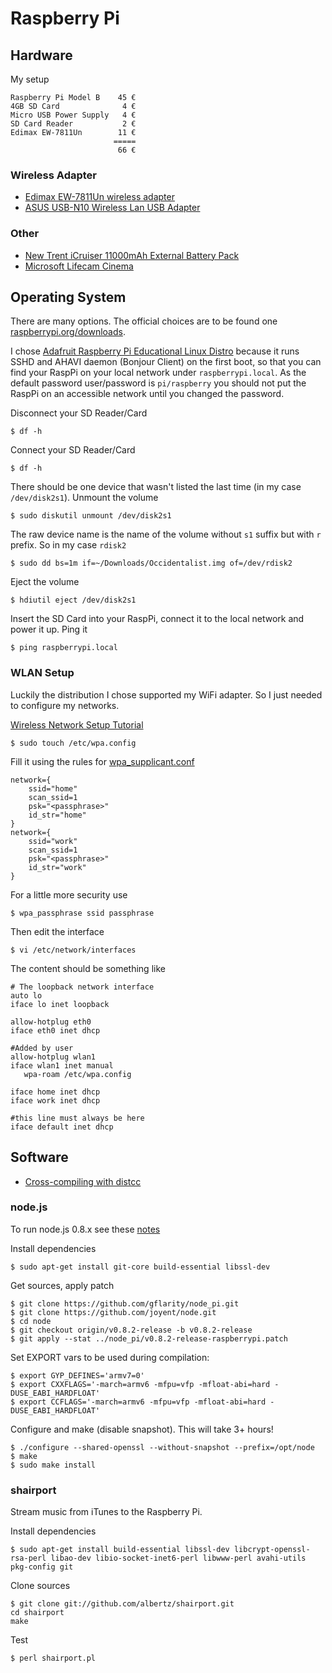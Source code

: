 # Raspberry Pi #

## Hardware ##

My setup

	Raspberry Pi Model B 	45 €
	4GB SD Card			 	 4 €
	Micro USB Power Supply   4 €
	SD Card Reader			 2 €
	Edimax EW-7811Un		11 €
						   =====
						    66 €

### Wireless Adapter ###

- [Edimax EW-7811Un wireless adapter](http://www.edimax.com/en/produce_detail.php?pd_id=347&pl1_id=1&pl2_id=44)
- [ASUS USB-N10 Wireless Lan USB Adapter](http://www.asus.de/Networks/Wireless_Adapters/USBN10/)

### Other ###

- [New Trent iCruiser 11000mAh External Battery Pack](http://www.amazon.com/dp/B003ZBZ64Q?tag=lavivastore-20)
- [Microsoft Lifecam Cinema](http://www.microsoft.com/hardware/en-us/p/lifecam-cinema)

## Operating System ##

There are many options. The official choices are to be found one [raspberrypi.org/downloads](http://www.raspberrypi.org/downloads).

I chose [Adafruit Raspberry Pi Educational Linux Distro](http://learn.adafruit.com/adafruit-raspberry-pi-educational-linux-distro/occidentalis-v0-dot-1) because it runs SSHD and AHAVI daemon (Bonjour Client) on the first boot, so that you can find your RaspPi on your local network under `raspberrypi.local`. As the default password user/password is `pi/raspberry` you should not put the RaspPi on an accessible network until you changed the password.

Disconnect your SD Reader/Card

	$ df -h

Connect your SD Reader/Card

	$ df -h

There should be one device that wasn't listed the last time (in my case	`/dev/disk2s1`). Unmount the volume

	$ sudo diskutil unmount /dev/disk2s1

The raw device name is the name of the volume without `s1` suffix but with `r` prefix. So in my case `rdisk2`

	$ sudo dd bs=1m if=~/Downloads/Occidentalist.img of=/dev/rdisk2

Eject the volume

	$ hdiutil eject /dev/disk2s1

Insert the SD Card into your RaspPi, connect it to the local network and power it up. Ping it

	$ ping raspberrypi.local

### WLAN Setup ###

Luckily the distribution I chose supported my WiFi adapter. So I just needed to configure my networks.

[Wireless Network Setup Tutorial](http://www.raspberrypi-tutorials.co.uk/set-raspberry-pi-wireless-network/)

	$ sudo touch /etc/wpa.config

Fill it using the rules for [wpa_supplicant.conf](http://www.daemon-systems.org/man/wpa_supplicant.conf.5.html)

	network={
		ssid="home"
		scan_ssid=1
		psk="<passphrase>"
		id_str="home"
	}
	network={
		ssid="work"
		scan_ssid=1
		psk="<passphrase>"
		id_str="work"
	}

For a little more security use

	$ wpa_passphrase ssid passphrase

Then edit the interface

	$ vi /etc/network/interfaces

The content should be something like

	# The loopback network interface
	auto lo
	iface lo inet loopback

	allow-hotplug eth0
	iface eth0 inet dhcp

	#Added by user
	allow-hotplug wlan1
	iface wlan1 inet manual
	   wpa-roam /etc/wpa.config

	iface home inet dhcp
	iface work inet dhcp

	#this line must always be here
	iface default inet dhcp

## Software ##

- [Cross-compiling with distcc](http://midnightyell.wordpress.com/2012/10/14/a-good-compromise-cross-compiling-with-distcc/)

### node.js ###

To run node.js 0.8.x see these [notes](https://github.com/nneves/R2C2_WebInterface/blob/master/specs/Compile_RaspberryPi_NodeV0.8.x.md)

Install dependencies

	$ sudo apt-get install git-core build-essential libssl-dev

Get sources, apply patch

	$ git clone https://github.com/gflarity/node_pi.git
	$ git clone https://github.com/joyent/node.git
	$ cd node
	$ git checkout origin/v0.8.2-release -b v0.8.2-release
	$ git apply --stat ../node_pi/v0.8.2-release-raspberrypi.patch

Set EXPORT vars to be used during compilation:

	$ export GYP_DEFINES='armv7=0'
	$ export CXXFLAGS='-march=armv6 -mfpu=vfp -mfloat-abi=hard -DUSE_EABI_HARDFLOAT'
	$ export CCFLAGS='-march=armv6 -mfpu=vfp -mfloat-abi=hard -DUSE_EABI_HARDFLOAT'

Configure and make (disable snapshot). This will take 3+ hours!

	$ ./configure --shared-openssl --without-snapshot --prefix=/opt/node
	$ make
	$ sudo make install

### shairport ###

Stream music from iTunes to the Raspberry Pi.

Install dependencies

	$ sudo apt-get install build-essential libssl-dev libcrypt-openssl-rsa-perl libao-dev libio-socket-inet6-perl libwww-perl avahi-utils pkg-config git

Clone sources

	$ git clone git://github.com/albertz/shairport.git
	cd shairport
	make

Test

	$ perl shairport.pl
